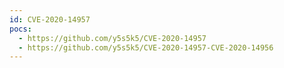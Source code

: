 ```yaml
---
id: CVE-2020-14957
pocs:
  - https://github.com/y5s5k5/CVE-2020-14957
  - https://github.com/y5s5k5/CVE-2020-14957-CVE-2020-14956
---
```

